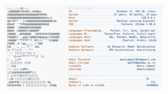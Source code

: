 <picture>
  <source srcset="https://raw.githubusercontent.com/mmazinjameel/mmazinjameel/main/dark_mode.svg?v=1758276704" media="(prefers-color-scheme: dark)">
  <img src="https://raw.githubusercontent.com/mmazinjameel/mmazinjameel/main/light_mode.svg?v=1758276704">
</picture>
